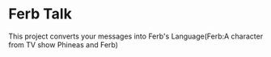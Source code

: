 # Ferb Talk

This project converts your messages into Ferb's Language(Ferb:A character from TV show Phineas and Ferb) 
